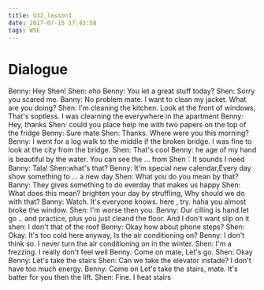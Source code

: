 ```yaml
---
title: U32_lesson1
date: 2017-07-15 17:43:58
tags: WSE
---
```


# Dialogue
Benny: Hey Shen!
Shen: oho
Benny: You let a great stuff today? 
Shen: Sorry you scared me.
Banny: No problem mate. I want to clean my jacket. What are you doing?
Shen: I'm cleaning the kitchen. Look at the front of windows, That's soptless. I was clearning the everywhere in the apartment
Benny: Hey, thanks
Shen: could you place help me with two papers on the top of the fridge
Benny: Sure mate
Shen: Thanks. Where were you this morning?
Benny: I went for a log walk to the middle if the broken bridge. I was fine to look at the city from the bridge.
Shen: That's cool
Benny: he age of my hand is beautiful by the water. You can see the ... from
Shen：It sounds I need
Banny: Tala!
Shen:what's that?
Benny: It'm special new calendar,Every day show something to ... a new day
Shen: What you do you mean by that?
Banny: They gives something to do everday that makes us happy
Shen: What does this mean? brighten your day by struffling, Why should we do with that?
Banny: Watch. It's everyone knows. here , try. haha you almost broke the window.
Shen: I'm worse then you.
Benny: Our cilling is hand.let go .. and practice, plus you just cleand the floor. And I don't want slip on it 
shen: I don't that   of the roof
Benny: Okay how about phone steps?
Shen: Okay. It's too cold here anyway, Is the air conditioning on?
Benny: I don't think so. I never turn the air conditioning on in the winter.
Shen: I'm a frezzing. I really don't feel well
Benny: Come on mate, Let's go.
Shen: Okay
Benny: Let's take the stairs
Shen: Can we take the elevator instade? I don't have too much energy.
Benny: Come on Let's take the stairs, mate. It's batter for you then the lift.
Shen: Fine. I heat stairs




